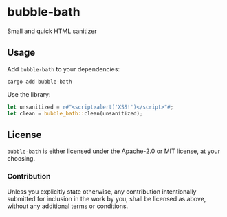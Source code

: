 # bubble-bath

Small and quick HTML sanitizer

## Usage

Add `bubble-bath` to your dependencies:

```notest
cargo add bubble-bath
```

Use the library:

```rust
let unsanitized = r#"<script>alert('XSS!')</script>"#;
let clean = bubble_bath::clean(unsanitized);
```

## License

`bubble-bath` is either licensed under the Apache-2.0 or MIT license, at your choosing.

### Contribution

Unless you explicitly state otherwise, any contribution intentionally submitted for inclusion in the work by you,
shall be licensed as above, without any additional terms or conditions.
